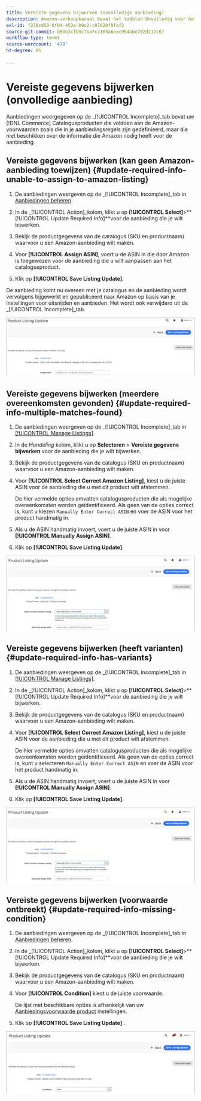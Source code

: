 ```yaml
---
title: Vereiste gegevens bijwerken (onvolledige aanbieding)
description: Amazon-verkoopkanaal bevat het tabblad Onvolledig voor het controleren van producten in de handelscatalogus waarvoor Amazon vereiste informatie ontbreekt.
exl-id: f278cd50-8f04-452e-b9c2-c87820f9faf2
source-git-commit: b63e2cfb9c7ba7cc169a6eec954abe782d112c6f
workflow-type: tm+mt
source-wordcount: '473'
ht-degree: 0%

---
```


# Vereiste gegevens bijwerken (onvolledige aanbieding)

Aanbiedingen weergegeven op de _[!UICONTROL Incomplete]_tab bevat uw [!DNL Commerce] Catalogusproducten die voldoen aan de Amazon-voorwaarden zoals die in je aanbiedingsregels zijn gedefinieerd, maar die niet beschikken over de informatie die Amazon nodig heeft voor de aanbieding.

## Vereiste gegevens bijwerken (kan geen Amazon-aanbieding toewijzen) {#update-required-info-unable-to-assign-to-amazon-listing}

1. De aanbiedingen weergeven op de _[!UICONTROL Incomplete]_tab in [Aanbiedingen beheren](./managing-product-listings.md).

1. In de _[!UICONTROL Action]_kolom, klikt u op **[!UICONTROL Select]**>**[!UICONTROL Update Required Info]**voor de aanbieding die je wilt bijwerken.

1. Bekijk de productgegevens van de catalogus (SKU en productnaam) waarvoor u een Amazon-aanbieding wilt maken.

1. Voor **[!UICONTROL Assign ASIN]**, voert u de ASIN in die door Amazon is toegewezen voor de aanbieding die u wilt aanpassen aan het catalogusproduct.

1. Klik op **[!UICONTROL Save Listing Update]**.

De aanbieding komt nu overeen met je catalogus en de aanbieding wordt vervolgens bijgewerkt en gepubliceerd naar Amazon op basis van je instellingen voor uitsnijden en aanbieden. Het wordt ook verwijderd uit de _[!UICONTROL Incomplete]_tab.

![ASIN handmatig toewijzen voor geen overeenkomend item](assets/amazon-listing-update-assign-asin.png)

## Vereiste gegevens bijwerken (meerdere overeenkomsten gevonden) {#update-required-info-multiple-matches-found}

1. De aanbiedingen weergeven op de _[!UICONTROL Incomplete]_tab in [[!UICONTROL Manage Listings]](./managing-product-listings.md).

1. In de _Handeling_ kolom, klikt u op **Selecteren** > **Vereiste gegevens bijwerken** voor de aanbieding die je wilt bijwerken.

1. Bekijk de productgegevens van de catalogus (SKU en productnaam) waarvoor u een Amazon-aanbieding wilt maken.

1. Voor **[!UICONTROL Select Correct Amazon Listing]**, kiest u de juiste ASIN voor de aanbieding die u met dit product wilt afstemmen.

   De hier vermelde opties omvatten catalogusproducten die als mogelijke overeenkomsten worden geïdentificeerd. Als geen van de opties correct is, kunt u kiezen `Manually Enter Correct ASIN` en voer de ASIN voor het product handmatig in.

1. Als u de ASIN handmatig invoert, voert u de juiste ASIN in voor **[!UICONTROL Manually Assign ASIN]**.

1. Klik op **[!UICONTROL Save Listing Update]**.

![Handmatig ASIN selecteren uit meerdere mogelijke overeenkomsten](assets/amazon-listing-update-multiple-matches.png)

## Vereiste gegevens bijwerken (heeft varianten) {#update-required-info-has-variants}

1. De aanbiedingen weergeven op de _[!UICONTROL Incomplete]_tab in [[!UICONTROL Manage Listings]](./managing-product-listings.md).

1. In de _[!UICONTROL Action]_kolom, klikt u op **[!UICONTROL Select]**>**[!UICONTROL Update Required Info]**voor de aanbieding die je wilt bijwerken.

1. Bekijk de productgegevens van de catalogus (SKU en productnaam) waarvoor u een Amazon-aanbieding wilt maken.

1. Voor **[!UICONTROL Select Correct Amazon Listing]**, kiest u de juiste ASIN voor de aanbieding die u met dit product wilt afstemmen.

   De hier vermelde opties omvatten catalogusproducten die als mogelijke overeenkomsten worden geïdentificeerd. Als geen van de opties correct is, kunt u selecteren `Manually Enter Correct ASIN` en voer de ASIN voor het product handmatig in.

1. Als u de ASIN handmatig invoert, voert u de juiste ASIN in voor **[!UICONTROL Manually Assign ASIN]**.

1. Klik op **[!UICONTROL Save Listing Update]**.

![Handmatig ASIN selecteren uit mogelijke overeenkomende varianten](assets/amazon-listing-update-multiple-matches.png)

## Vereiste gegevens bijwerken (voorwaarde ontbreekt) {#update-required-info-missing-condition}

1. De aanbiedingen weergeven op de _[!UICONTROL Incomplete]_tab in [Aanbiedingen beheren](./managing-product-listings.md).

1. In de _[!UICONTROL Action]_kolom, klikt u op **[!UICONTROL Select]**>**[!UICONTROL Update Required Info]**voor de aanbieding die je wilt bijwerken.

1. Bekijk de productgegevens van de catalogus (SKU en productnaam) waarvoor u een Amazon-aanbieding wilt maken.

1. Voor **[!UICONTROL Condition]** kiest u de juiste voorwaarde.

   De lijst met beschikbare opties is afhankelijk van uw [Aanbiedingsvoorwaarde product](./product-listing-condition.md) instellingen.

1. Klik op **[!UICONTROL Save Listing Update]** .

![Ontbrekende voorwaarde handmatig bijwerken](assets/amazon-update-listing-missing-condition.png)
